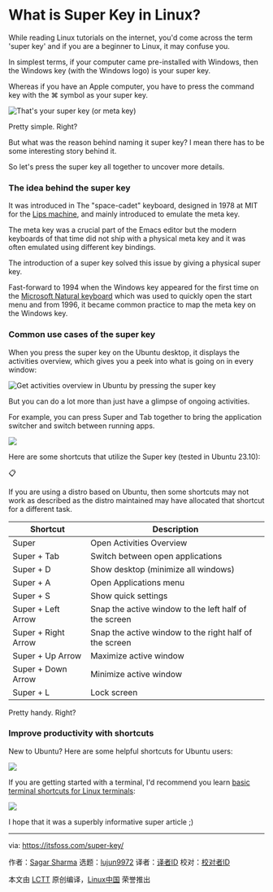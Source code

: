 [#]: subject: "What is Super Key in Linux?"
[#]: via: "https://itsfoss.com/super-key/"
[#]: author: "Sagar Sharma https://itsfoss.com/author/sagar/"
[#]: collector: "lujun9972/lctt-scripts-1700446145"
[#]: translator: " "
[#]: reviewer: " "
[#]: publisher: " "
[#]: url: " "

What is Super Key in Linux?
======

While reading Linux tutorials on the internet, you'd come across the term 'super key' and if you are a beginner to Linux, it may confuse you.

In simplest terms, if your computer came pre-installed with Windows, then the Windows key (with the Windows logo) is your super key.

Whereas if you have an Apple computer, you have to press the command key with the ⌘ symbol as your super key.

![That's your super key \(or meta key\)][1]

Pretty simple. Right?

But what was the reason behind naming it super key? I mean there has to be some interesting story behind it.

So let's press the super key all together to uncover more details.

### The idea behind the super key

It was introduced in The "space-cadet" keyboard, designed in 1978 at MIT for the [Lips machine][2], and mainly introduced to emulate the meta key.

The meta key was a crucial part of the Emacs editor but the modern keyboards of that time did not ship with a physical meta key and it was often emulated using different key bindings.

The introduction of a super key solved this issue by giving a physical super key.

Fast-forward to 1994 when the Windows key appeared for the first time on the [Microsoft Natural keyboard][3] which was used to quickly open the start menu and from 1996, it became common practice to map the meta key on the Windows key.

### Common use cases of the super key

When you press the super key on the Ubuntu desktop, it displays the activities overview, which gives you a peek into what is going on in every window:

![Get activities overview in Ubuntu by pressing the super key][4]

But you can do a lot more than just have a glimpse of ongoing activities.

For example, you can press Super and Tab together to bring the application switcher and switch between running apps.

![][5]

Here are some shortcuts that utilize the Super key (tested in Ubuntu 23.10):

📋

If you are using a distro based on Ubuntu, then some shortcuts may not work as described as the distro maintained may have allocated that shortcut for a different task.

Shortcut | Description
---|---
Super | Open Activities Overview
Super + Tab | Switch between open applications
Super + D | Show desktop (minimize all windows)
Super + A | Open Applications menu
Super + S | Show quick settings
Super + Left Arrow | Snap the active window to the left half of the screen
Super + Right Arrow | Snap the active window to the right half of the screen
Super + Up Arrow | Maximize active window
Super + Down Arrow | Minimize active window
Super + L | Lock screen

Pretty handy. Right?

### Improve productivity with shortcuts

New to Ubuntu? Here are some helpful shortcuts for Ubuntu users:

![][6]

If you are getting started with a terminal, I'd recommend you learn [basic terminal shortcuts for Linux terminals][7]:

![][6]

I hope that it was a superbly informative super article ;)

--------------------------------------------------------------------------------

via: https://itsfoss.com/super-key/

作者：[Sagar Sharma][a]
选题：[lujun9972][b]
译者：[译者ID](https://github.com/译者ID)
校对：[校对者ID](https://github.com/校对者ID)

本文由 [LCTT](https://github.com/LCTT/TranslateProject) 原创编译，[Linux中国](https://linux.cn/) 荣誉推出

[a]: https://itsfoss.com/author/sagar/
[b]: https://github.com/lujun9972
[1]: https://itsfoss.com/content/images/2023/11/keyboard-linux.jpg
[2]: https://en.wikipedia.org/wiki/Lisp_machine
[3]: https://en.wikipedia.org/wiki/Microsoft_ergonomic_keyboards#Natural_Keyboard
[4]: https://itsfoss.com/content/images/2023/11/Get-activities-overview-in-Ubuntu-by-pressing-the-super-key.png
[5]: https://itsfoss.com/content/images/2023/02/App-Switch.png
[6]: https://itsfoss.com/content/images/size/w256h256/2022/12/android-chrome-192x192.png
[7]: https://itsfoss.com/linux-terminal-shortcuts/
